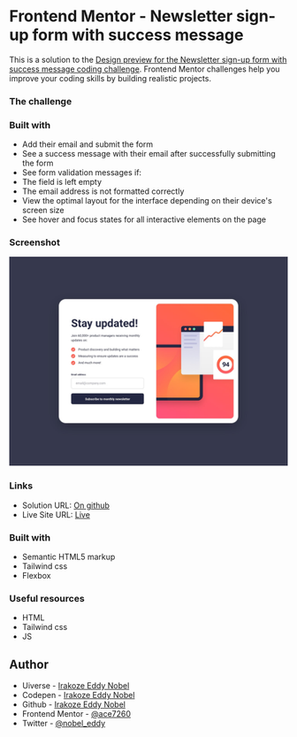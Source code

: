 
# Frontend Mentor - Newsletter sign-up form with success message

This is a solution to the [Design preview for the Newsletter sign-up form with success message coding challenge](https://www.frontendmentor.io/challenges/newsletter-signup-form-with-success-message-3FC1AZbNrv). Frontend Mentor challenges help you improve your coding skills by building realistic projects.


### The challenge

### Built with

- Add their email and submit the form
- See a success message with their email after successfully submitting the form
- See form validation messages if:
- The field is left empty
- The email address is not formatted correctly
- View the optimal layout for the interface depending on their device's screen size
- See hover and focus states for all interactive elements on the page

### Screenshot

![![Design preview for the Newsletter sign-up form with success message coding challenge](./design/desktop-preview.jpg)](/design/desktop-design.jpg)

### Links

- Solution URL: [On github](https://github.com/Ace7260/Newsletter-sign-up-form-with-success-message.git)
- Live Site URL: [Live](https://newsletter-alpha.vercel.app/)

### Built with

- Semantic HTML5 markup
- Tailwind css
- Flexbox
### Useful resources

- HTML
- Tailwind css 
- JS
## Author

- Uiverse - [Irakoze Eddy Nobel](https://uiverse.io/profile/Ace7260)
- Codepen - [Irakoze Eddy Nobel](https://codepen.io/ace7260)
- Github - [Irakoze Eddy Nobel](https://github.com/ace7260)
- Frontend Mentor - [@ace7260](https://www.frontendmentor.io/profile/Ace7260)
- Twitter - [@nobel_eddy](https://www.twitter.com/nobel_eddy)
